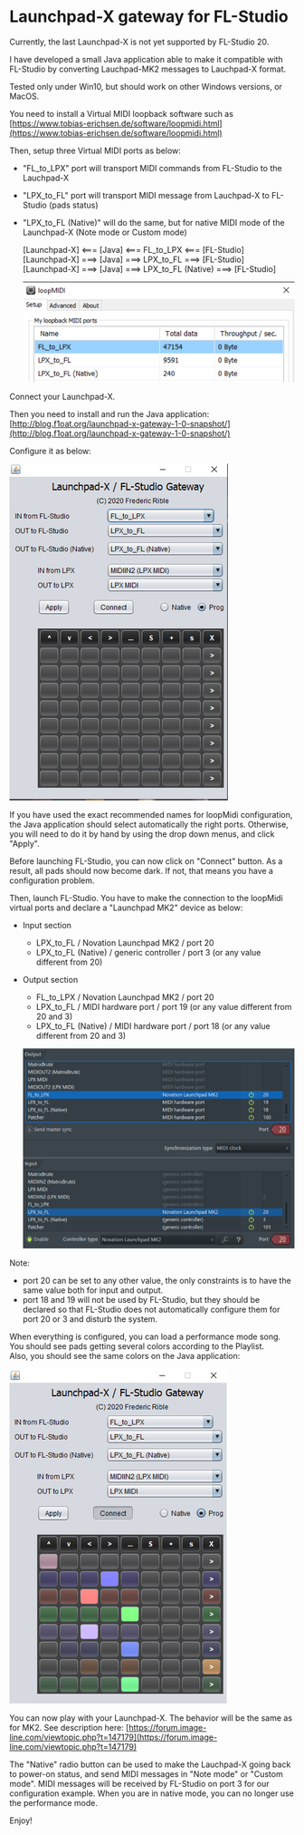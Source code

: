 # Launchpad-X gateway for FL-Studio

Currently, the last Launchpad-X is not yet supported by FL-Studio 20.

I have developed a small Java application able to make it compatible with FL-Studio by converting Lauchpad-MK2 messages to Lauchpad-X format.

Tested only under Win10, but should work on other Windows versions, or MacOS.

You need to install a Virtual MIDI loopback software such as [https://www.tobias-erichsen.de/software/loopmidi.html](https://www.tobias-erichsen.de/software/loopmidi.html)

Then, setup three Virtual MIDI ports as below:

- "FL\_to\_LPX" port will transport MIDI commands from FL-Studio to the Lauchpad-X
- "LPX\_to\_FL" port will transport MIDI message from Lauchpad-X to FL-Studio (pads status)
- "LPX\_to\_FL (Native)" will do the same, but for native MIDI mode of the Launchpad-X (Note mode or Custom mode)


    [Launchpad-X\] <=== \[Java\] <=== FL\_to\_LPX <=== \[FL-Studio\]  
    [Launchpad-X\] ===> \[Java\] ===> LPX\_to\_FL ===> \[FL-Studio\]  
    [Launchpad-X\] ===> \[Java\] ===> LPX\_to\_FL (Native) ===> \[FL-Studio\]

    ![](images/image.png)

Connect your Launchpad-X.

Then you need to install and run the Java application: [http://blog.f1oat.org/launchpad-x-gateway-1-0-snapshot/](http://blog.f1oat.org/launchpad-x-gateway-1-0-snapshot/)

Configure it as below:

   ![](images/image-1.png)

If you have used the exact recommended names for loopMidi configuration, the Java application should select automatically the right ports. Otherwise, you will need to do it by hand by using the drop down menus, and click "Apply".

Before launching FL-Studio, you can now click on "Connect" button. As a result, all pads should now become dark. If not, that means you have a configuration problem.

Then, launch FL-Studio. You have to make the connection to the loopMidi virtual ports and declare a "Launchpad MK2" device as below:

- Input section
    - LPX\_to\_FL / Novation Launchpad MK2 / port 20
    - LPX\_to\_FL (Native) / generic controller / port 3 (or any value different from 20)
- Output section
    - FL\_to\_LPX / Novation Launchpad MK2 / port 20
    - LPX\_to\_FL / MIDI hardware port / port 19 (or any value different from 20 and 3)
    - LPX\_to\_FL (Native) / MIDI hardware port / port 18 (or any value different from 20 and 3)


    ![](images/image-3.png)

Note:

- port 20 can be set to any other value, the only constraints is to have the same value both for input and output.
- port 18 and 19 will not be used by FL-Studio, but they should be declared so that FL-Studio does not automatically configure them for port 20 or 3 and disturb the system.

When everything is configured, you can load a performance mode song.  
You should see pads getting several colors according to the Playlist.  
Also, you should see the same colors on the Java application:

   ![](images/image-4.png)

You can now play with your Launchpad-X. The behavior will be the same as for MK2. See description here: [https://forum.image-line.com/viewtopic.php?t=147179](https://forum.image-line.com/viewtopic.php?t=147179)

The "Native" radio button can be used to make the Lauchpad-X going back to power-on status, and send MIDI messages in "Note mode" or "Custom mode". MIDI messages will be received by FL-Studio on port 3 for our configuration example. When you are in native mode, you can no longer use the performance mode.

Enjoy!
